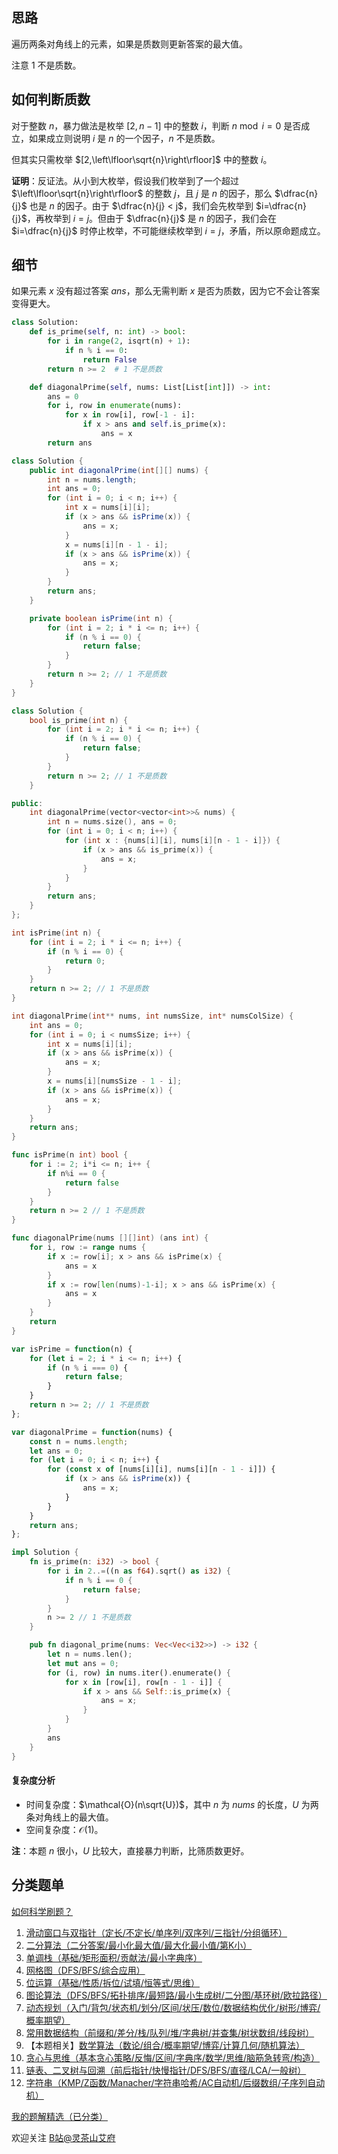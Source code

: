 ## 思路

遍历两条对角线上的元素，如果是质数则更新答案的最大值。

注意 $1$ 不是质数。

## 如何判断质数

对于整数 $n$，暴力做法是枚举 $[2,n-1]$ 中的整数 $i$，判断 $n\bmod i=0$ 是否成立，如果成立则说明 $i$ 是 $n$ 的一个因子，$n$ 不是质数。

但其实只需枚举 $[2,\left\lfloor\sqrt{n}\right\rfloor]$ 中的整数 $i$。

**证明**：反证法。从小到大枚举，假设我们枚举到了一个超过 $\left\lfloor\sqrt{n}\right\rfloor$ 的整数 $j$，且 $j$ 是 $n$ 的因子，那么 $\dfrac{n}{j}$ 也是 $n$ 的因子。由于 $\dfrac{n}{j} < j$，我们会先枚举到 $i=\dfrac{n}{j}$，再枚举到 $i=j$。但由于 $\dfrac{n}{j}$ 是 $n$ 的因子，我们会在 $i=\dfrac{n}{j}$ 时停止枚举，不可能继续枚举到 $i=j$，矛盾，所以原命题成立。

## 细节

如果元素 $x$ 没有超过答案 $\textit{ans}$，那么无需判断 $x$ 是否为质数，因为它不会让答案变得更大。

```py [sol-Python3]
class Solution:
    def is_prime(self, n: int) -> bool:
        for i in range(2, isqrt(n) + 1):
            if n % i == 0:
                return False
        return n >= 2  # 1 不是质数

    def diagonalPrime(self, nums: List[List[int]]) -> int:
        ans = 0
        for i, row in enumerate(nums):
            for x in row[i], row[-1 - i]:
                if x > ans and self.is_prime(x):
                    ans = x
        return ans
```

```java [sol-Java]
class Solution {
    public int diagonalPrime(int[][] nums) {
        int n = nums.length;
        int ans = 0;
        for (int i = 0; i < n; i++) {
            int x = nums[i][i];
            if (x > ans && isPrime(x)) {
                ans = x;
            }
            x = nums[i][n - 1 - i];
            if (x > ans && isPrime(x)) {
                ans = x;
            }
        }
        return ans;
    }

    private boolean isPrime(int n) {
        for (int i = 2; i * i <= n; i++) {
            if (n % i == 0) {
                return false;
            }
        }
        return n >= 2; // 1 不是质数
    }
}
```

```cpp [sol-C++]
class Solution {
    bool is_prime(int n) {
        for (int i = 2; i * i <= n; i++) {
            if (n % i == 0) {
                return false;
            }
        }
        return n >= 2; // 1 不是质数
    }

public:
    int diagonalPrime(vector<vector<int>>& nums) {
        int n = nums.size(), ans = 0;
        for (int i = 0; i < n; i++) {
            for (int x : {nums[i][i], nums[i][n - 1 - i]}) {
                if (x > ans && is_prime(x)) {
                    ans = x;
                }
            }
        }
        return ans;
    }
};
```

```c [sol-C]
int isPrime(int n) {
    for (int i = 2; i * i <= n; i++) {
        if (n % i == 0) {
            return 0;
        }
    }
    return n >= 2; // 1 不是质数
}

int diagonalPrime(int** nums, int numsSize, int* numsColSize) {
    int ans = 0;
    for (int i = 0; i < numsSize; i++) {
        int x = nums[i][i];
        if (x > ans && isPrime(x)) {
            ans = x;
        }
        x = nums[i][numsSize - 1 - i];
        if (x > ans && isPrime(x)) {
            ans = x;
        }
    }
    return ans;
}
```

```go [sol-Go]
func isPrime(n int) bool {
    for i := 2; i*i <= n; i++ {
        if n%i == 0 {
            return false
        }
    }
    return n >= 2 // 1 不是质数
}

func diagonalPrime(nums [][]int) (ans int) {
    for i, row := range nums {
        if x := row[i]; x > ans && isPrime(x) {
            ans = x
        }
        if x := row[len(nums)-1-i]; x > ans && isPrime(x) {
            ans = x
        }
    }
    return
}
```

```js [sol-JavaScript]
var isPrime = function(n) {
    for (let i = 2; i * i <= n; i++) {
        if (n % i === 0) {
            return false;
        }
    }
    return n >= 2; // 1 不是质数
};

var diagonalPrime = function(nums) {
    const n = nums.length;
    let ans = 0;
    for (let i = 0; i < n; i++) {
        for (const x of [nums[i][i], nums[i][n - 1 - i]]) {
            if (x > ans && isPrime(x)) {
                ans = x;
            }
        }
    }
    return ans;
};
```

```rust [sol-Rust]
impl Solution {
    fn is_prime(n: i32) -> bool {
        for i in 2..=((n as f64).sqrt() as i32) {
            if n % i == 0 {
                return false;
            }
        }
        n >= 2 // 1 不是质数
    }

    pub fn diagonal_prime(nums: Vec<Vec<i32>>) -> i32 {
        let n = nums.len();
        let mut ans = 0;
        for (i, row) in nums.iter().enumerate() {
            for x in [row[i], row[n - 1 - i]] {
                if x > ans && Self::is_prime(x) {
                    ans = x;
                }
            }
        }
        ans
    }
}
```

#### 复杂度分析

- 时间复杂度：$\mathcal{O}(n\sqrt{U})$，其中 $n$ 为 $\textit{nums}$ 的长度，$U$ 为两条对角线上的最大值。
- 空间复杂度：$\mathcal{O}(1)$。

**注**：本题 $n$ 很小，$U$ 比较大，直接暴力判断，比筛质数更好。

## 分类题单

[如何科学刷题？](https://leetcode.cn/circle/discuss/RvFUtj/)

1. [滑动窗口与双指针（定长/不定长/单序列/双序列/三指针/分组循环）](https://leetcode.cn/circle/discuss/0viNMK/)
2. [二分算法（二分答案/最小化最大值/最大化最小值/第K小）](https://leetcode.cn/circle/discuss/SqopEo/)
3. [单调栈（基础/矩形面积/贡献法/最小字典序）](https://leetcode.cn/circle/discuss/9oZFK9/)
4. [网格图（DFS/BFS/综合应用）](https://leetcode.cn/circle/discuss/YiXPXW/)
5. [位运算（基础/性质/拆位/试填/恒等式/思维）](https://leetcode.cn/circle/discuss/dHn9Vk/)
6. [图论算法（DFS/BFS/拓扑排序/最短路/最小生成树/二分图/基环树/欧拉路径）](https://leetcode.cn/circle/discuss/01LUak/)
7. [动态规划（入门/背包/状态机/划分/区间/状压/数位/数据结构优化/树形/博弈/概率期望）](https://leetcode.cn/circle/discuss/tXLS3i/)
8. [常用数据结构（前缀和/差分/栈/队列/堆/字典树/并查集/树状数组/线段树）](https://leetcode.cn/circle/discuss/mOr1u6/)
9. 【本题相关】[数学算法（数论/组合/概率期望/博弈/计算几何/随机算法）](https://leetcode.cn/circle/discuss/IYT3ss/)
10. [贪心与思维（基本贪心策略/反悔/区间/字典序/数学/思维/脑筋急转弯/构造）](https://leetcode.cn/circle/discuss/g6KTKL/)
11. [链表、二叉树与回溯（前后指针/快慢指针/DFS/BFS/直径/LCA/一般树）](https://leetcode.cn/circle/discuss/K0n2gO/)
12. [字符串（KMP/Z函数/Manacher/字符串哈希/AC自动机/后缀数组/子序列自动机）](https://leetcode.cn/circle/discuss/SJFwQI/)

[我的题解精选（已分类）](https://github.com/EndlessCheng/codeforces-go/blob/master/leetcode/SOLUTIONS.md)

欢迎关注 [B站@灵茶山艾府](https://space.bilibili.com/206214)
